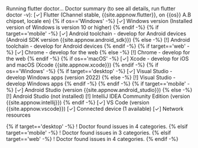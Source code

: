 Running flutter doctor...
Doctor summary (to see all details, run flutter doctor -v):
[✓] Flutter (Channel stable, {{site.appnow.flutter}}, on {{os}} A.B chipset, locale en)
{% if os=='Windows' -%}
[✓] Windows version (Installed version of Windows is version 10 or higher)
{% endif -%}
{% if target=='mobile' -%}
[✓] Android toolchain - develop for Android devices (Android SDK version {{site.appnow.android_sdk}})
{% else -%}
[!] Android toolchain - develop for Android devices
{% endif -%}
{% if target=='web' -%}
[✓] Chrome - develop for the web
{% else -%}
[!] Chrome - develop for the web
{% endif -%}
{% if os=='macOS' -%}
[✓] Xcode - develop for iOS and macOS (Xcode {{site.appnow.xcode}})
{% endif -%}
{% if os=='Windows' -%}
{% if target=='desktop' -%}
[✓] Visual Studio - develop Windows apps (version 2022)
{% else -%}
[!] Visual Studio - develop Windows apps
{% endif -%}
{% endif -%}
{% if target=='mobile' -%}
[✓] Android Studio (version {{site.appnow.android_studio}})
{% else -%}
[!] Android Studio (not installed)
[!] IntelliJ IDEA Community Edition (version {{site.appnow.intellij}})
{% endif -%}
[✓] VS Code (version {{site.appnow.vscode}})
[✓] Connected device (1 available)
[✓] Network resources

{% if target=='desktop' -%}
! Doctor found issues in 4 categories.
{% elsif target=='mobile' -%}
! Doctor found issues in 3 categories.
{% elsif target=='web' -%}
! Doctor found issues in 4 categories.
{% endif -%}
